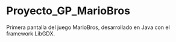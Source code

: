 # Proyecto_GP_MarioBros
Primera pantalla del juego MarioBros, desarrollado en Java con el framework LibGDX. 
